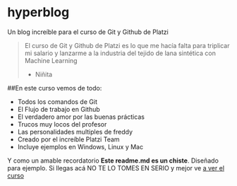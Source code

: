 # hyperblog
Un blog increíble para el curso de Git y Github de Platzi
>El curso de Git y Github de Platzi es lo que me hacía falta para triplicar mi salario y lanzarme a la industria del tejido de lana sintética con Machine Learning
> - Niñita

##En este curso vemos de todo:
* Todos los comandos de Git
* El Flujo de trabajo en Github
* El verdadero amor por las buenas prácticas
* Trucos muy locos del profesor
* Las personalidades multiples de freddy
* Creado por el increíble Platzi Team
* Incluye ejemplos en Windows, Linux y Mac


Y como un amable recordatorio **Este readme.md es un chiste**. Diseñado para ejemplo. Si llegas acá NO TE LO TOMES EN SERIO y mejor ve [a ver el curso](http://platzi.com/cursos/git-github/ "a ver el curso")